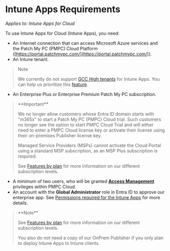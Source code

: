 # Intune Apps Requirements

_Applies to: Intune Apps for Cloud_

To use Intune Apps for Cloud (Intune Apps), you need:

* An Internet connection that can access Microsoft Azure services and the Patch My PC (PMPC) Cloud Platform ([https://portal.patchmypc.com/](https://portal.patchmypc.com/)).
* An Intune tenant.

<blockquote class="wp-block-quote">
<p>Note</p>
<p>We currently do not support <a href="https://learn.microsoft.com/en-us/office365/servicedescriptions/office-365-platform-service-description/office-365-us-government/gcc">GCC High tenants</a> for Intune Apps. You can help us prioritize this <a href="https://ideas.patchmypc.com/ideas/PATCHMYPC-I-4260">feature</a>.</p>
</blockquote>

* An Enterprise Plus or Enterprise Premium Patch My PC subscription.

<blockquote class="wp-block-quote">
<p>**Important**</p>
<p>We no longer allow customers whose Entra ID domain starts with "m365x" to start a Patch My PC (PMPC) Cloud trial. Such customers no longer see the option to start PMPC Cloud Trial and will either need to enter a PMPC Cloud license key or activate their license using their on-premises Publisher license key.</p>
<p>Managed Service Providers (MSPs) cannot activate the Cloud Portal using a standard MSP subscription, as an MSP Plus subscription is required.</p>
<p>See <a href="https://patchmypc.com/product/msp#pricing">Features by plan</a> for more information on our different subscription levels.</p>
</blockquote>

* A minimum of two users, who will be granted [**Access Management**](https://docs.patchmypc.com/patch-my-pc-cloud/administration/managing-users/modify-a-user#managing-access-management-privileges-for-a-user) privileges within PMPC Cloud.
* An account with the **Global Administrator** role in Entra ID to approve our enterprise app. See [Permissions required for the Intune Apps](https://docs.patchmypc.com/installation-guides/patch-my-pc-cloud/administration/manage-users/permissions-reference/permissions-required-for-intune-apps) for more details.

<blockquote class="wp-block-quote">
<p>**Note**</p>
<p>See <a href="https://patchmypc.com/request-quote#feature-comparison">Features by plan</a> for more information on our different subscription levels.</p>
<p>You also do not need a copy of our OnPrem Publisher if you only plan to deploy Intune Apps to Intune clients.</p>
</blockquote>